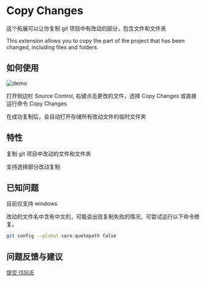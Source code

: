 # Copy Changes

这个拓展可以让你复制 git 项目中有改动的部分，包含文件和文件夹

This extension allows you to copy the part of the project that has been changed, including files and folders.

## 如何使用

![demo](https://jazzg62.github.io/copy-changes/demo.gif)

打开侧边栏 Source Control, 右键点击更改的文件，选择 Copy Changes
或直接运行命令 Copy Changes

在成功复制后，会自动打开存储所有改动文件的临时文件夹

## 特性

复制 git 项目中改动的文件和文件夹

支持选择部分改动复制

## 已知问题

目前仅支持 windows

改动的文件名中含有中文的，可能会出现复制失败的情况，可尝试运行以下命令修复。

```bash
git config --global core.quotepath false
```

## 问题反馈与建议

[提交 ISSUE](https://github.com/jazzg62/cgcf-extension/issues/new)
